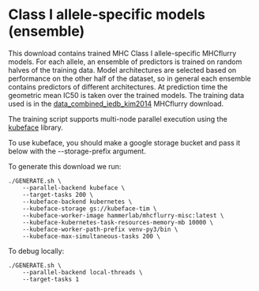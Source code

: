 # Class I allele-specific models (ensemble)

This download contains trained MHC Class I allele-specific MHCflurry models. For each allele, an ensemble of predictors is trained on random halves of the training data. Model architectures are selected based on performance on the other half of the dataset, so in general each ensemble contains predictors of different architectures. At prediction time the geometric mean IC50 is taken over the trained models. The training data used is in the [data_combined_iedb_kim2014](../data_combined_iedb_kim2014) MHCflurry download.

The training script supports multi-node parallel execution using the [kubeface](https://github.com/hammerlab/kubeface) library.

To use kubeface, you should make a google storage bucket and pass it below with the --storage-prefix argument. 

To generate this download we run:

```
./GENERATE.sh \
    --parallel-backend kubeface \
    --target-tasks 200 \
    --kubeface-backend kubernetes \
    --kubeface-storage gs://kubeface-tim \
    --kubeface-worker-image hammerlab/mhcflurry-misc:latest \
    --kubeface-kubernetes-task-resources-memory-mb 10000 \
    --kubeface-worker-path-prefix venv-py3/bin \
    --kubeface-max-simultaneous-tasks 200 \
```

To debug locally:
```
./GENERATE.sh \
    --parallel-backend local-threads \
    --target-tasks 1
```
